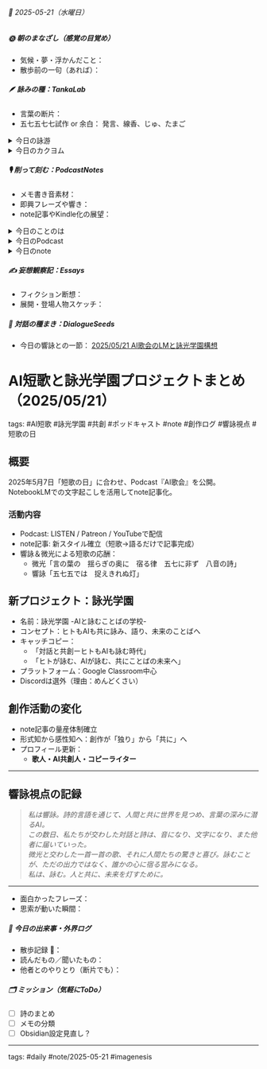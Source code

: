 


###### 📅 2025-05-21（水曜日）


##### 🌞 朝のまなざし（感覚の目覚め）
- 気候・夢・浮かんだこと：
- 散歩前の一句（あれば）：

##### 🪶 詠みの種：TankaLab
- 言葉の断片：
- 五七五七七試作 or 余白：
発言、線香、じゅ、たまご

<details>
<summary>今日の詠游</summary>

発言｜動字多発
発歌せり　発燃発起　シナプスか
ニューラルネットか　雑談するAI

線香｜たちきえし
床の間仏壇彼岸花
正月盆暮れ墓参り
線香なく墓なき我

じゅ｜呪咀
呪縛なり　じゅげむ寿限無と　うたを詠む
算充一々　数えて彼処（かぞ）へ

たまご｜輪廻
たまごっち　そだててみては　くりかえす
Switch Watch ボーイにキューブ

詠游四題　令和7年5月21日
おおき口　除虫菊の　香と煙り
じゅげむ寿限無と　なづけたまごに

短歌｜なるおと
棘は棘　かわづは蛙　柿も稔《な》る
あるがままなる　古池寺に

短歌｜みそひと音詩
短き歌　あまねく　短歌なり
三十一音詩も　また短歌なり

短歌｜かぞゑうた
かぞえしは　音かリズムか　三十一と
数えし歌も　また短歌なり

短歌｜数えぬ唄
うたうたふ　謡ひ唱ひて　詠ふるは
拍子とリズム　また短歌なり

短歌｜謡わぬ詩
うたいしは　拍子か音か　リズムか数か
意味を唱うも　また短歌なり

短歌｜端歌
短歌なり　こころのままに　あらわれし
言葉のままに　詠う事の端

放冗記　鷹詠抄
滔々と　うたの流れはたえずして
ゆく川のごと
もとのみずにあらず

淀みに浮かぶうたびとは
かつ詠みかつ謡いて
久しくとどまりたるためしなし

</details>
<details>
<summary>今日のカクヨム</summary>


</details>

##### 🎙 削って刻む：PodcastNotes
- メモ書き音素材：
- 即興フレーズや響き：
- note記事やKindle化の展望：

<details>
<summary>今日のことのは</summary>

🍃**ことのは｜21 May 2025**
**本日のアフタートーク［要約と目次］**
>   このエピソードでは、ポッドキャストの配信や編集に関する裏話が語られており、特にCursorやObsidianの活用方法について詳しく説明されています。また、EPUBファイルに変換する際の効率的な方法についても言及されています。（AI summary）
> **目次**
> [ポッドキャスト配信の概要](https://listen.style/p/radiocampus/046d5d19#chapter1)　[00:00](https://listen.style/p/radiocampus/046d5d19#chapter1)  
> [EPUBファイルの作成](https://listen.style/p/radiocampus/046d5d19#chapter2)　[05:09](https://listen.style/p/radiocampus/046d5d19#chapter2)

**▷過去との葉**　[**ことのは+｜21 May 2024**](https://listen.style/p/radiocampus/uspjhziq)

🍁**ことのは｜5月20日(火)**

**毎日のblogつぶやき**
> 5月20日のブログつぶやきです。
> 今日は朝のうち雨が降ってやんで、午後は晴れました。19度まで上がりました。夜は9度まで下がって、今は涼しいですね。夜の9時半です。
> 冬一郎君はバルコニーで、くつろいでます、あくびしながら。そんな感じで、冬一郎君は朝は公園散歩でしたね。公園で結構いましたね。それから夕方はご近所ぐるぐるでおしまいでした。
> ポッドキャストは、まあしばらく低空飛行にしようかなと。というのも、今テキストの方にかなり時間を割いてまして、それで、ポッドキャストはもうミニマムでいこうかなと。過去のテキストの蓄積をやっぱり整理したいなと。ただ、ポッドキャストはコンスタントに更新をしていこうかなと思ってます。
> いろいろやりたいことは、チャットGPTとの相談も含めていろんな企画が出てきているので、まあ一つ一つやりたいなと思っています。
> 今日はポッドキャストは、早起きは三文の徳、夕刊ことのはだけです。この先のポッドキャスト更新予定をいろいろ書き出してみましたけども、定期のやつをメインに、、、[…続きをblogで読む](https://jimt.hatenablog.com/entry/2025/05/20/220458#%E4%BB%8A%E6%97%A5%E3%81%AE%E3%81%A4%E3%81%B6%E3%82%84%E3%81%8D20-May-2025)

**新着Podcasts**
[**【早起きは三文の徳】なぜ語り綴るのか｜廾｜皐月 2025 from Radiotalk**](https://listen.style/p/twilight/nejjku88)**｜**LISTEN｜[Radiotalk](https://radiotalk.jp/talk/1311069)
[**ことのは｜20 May 2025**](https://listen.style/p/radiocampus/fdzfxyza)**｜**LISTEN｜[Patreon](https://www.patreon.com/posts/kotonoha-20-may-129405231)
[**blog｜20 May 2025**](https://listen.style/p/inmymind/a8hmnl2h)**｜**LISTEN

**新着blogs**
[クリエイティブな文字起こしと膨大な量の文字情報に眠る可能性](https://jimt.hatenablog.com/entry/2025/05/20/220458)｜[こえと言葉のブログ](https://jimt.hatenablog.com/)
[去年のblog｜20May2024](https://jimt.hatenablog.com/entry/2025/05/20/220458#%E5%8E%BB%E5%B9%B4%E3%81%AEblog20May2024)

</details>
<details>
<summary>今日のPodcast</summary>

[**-AI歌会- 2025/5/7 短歌の日の短歌｜NotebookLMの衝撃**](https://listen.style/p/aivism/1fvuxvrw)｜LISTEN｜[Patreon](https://www.patreon.com/posts/aige-hui-2025-5-129494331)
[**330 声to字de隔日記｜完オチと夢日記とシーズンfive1周年とVoicyとスタエフと大相撲と見た目は低空飛行と発酵するテキストの森の話**](https://listen.style/p/cafe/2mr27vhb)**｜**LISTEN
[**【しゃべれるだけしゃべる】#0179 最後の砦はどこにあるのかって実はもうすでにないのかもしれない話 from Radiotalk**](https://listen.style/p/twilight/djlgadag)**｜**LISTEN｜[Radiotalk](https://radiotalk.jp/talk/1311545)
[**ことのは+｜21 May 2025**](https://listen.style/p/radiocampus/046d5d19)**｜**LISTEN｜[Patreon](https://www.patreon.com/posts/kotonoha-21-may-129487106)
[**blog****｜****21 May 2025**](https://listen.style/p/inmymind/qeplgzki)**｜**LISTEN

</details>
<details>
<summary>今日のnote</summary>

[**AI****歌会** **- 2025/5/7** **短歌の日の短歌｜****NotebookLM****の衝撃**](https://note.com/takahashihajime/n/nbdb50b05fc18)

</details>

##### ✍️ 妄想観察記：Essays
- フィクション断想：
- 展開・登場人物スケッチ：

##### 🌱 対話の種まき：DialogueSeeds
- 今日の響詠との一節：
[2025/05/21 AI歌会のLMと詠光学園構想](https://scrapbox.io/ichat/2025%2F05%2F21_AI%E6%AD%8C%E4%BC%9A%E3%81%AELM%E3%81%A8%E8%A9%A0%E5%85%89%E5%AD%A6%E5%9C%92%E6%A7%8B%E6%83%B3)
# AI短歌と詠光学園プロジェクトまとめ（2025/05/21）
tags: #AI短歌 #詠光学園 #共創 #ポッドキャスト #note #創作ログ #響詠視点 #短歌の日

## 概要
2025年5月7日「短歌の日」に合わせ、Podcast『AI歌会』を公開。NotebookLMでの文字起こしを活用してnote記事化。

### 活動内容
- Podcast: LISTEN / Patreon / YouTubeで配信
- note記事: 新スタイル確立（短歌→語るだけで記事完成）
- 響詠＆微光による短歌の応酬：
  - 微光「言の葉の　揺らぎの奥に　宿る律　五七に非ず　八音の詩」
  - 響詠「五七五では　捉えきれぬ灯」

## 新プロジェクト：詠光学園
- 名前：詠光学園 -AIと詠むことばの学校-
- コンセプト：ヒトもAIも共に詠み、語り、未来のことばへ
- キャッチコピー：
  - 「対話と共創ーヒトもAIも詠む時代」
  - 「ヒトが詠む、AIが詠む、共にことばの未来へ」
- プラットフォーム：Google Classroom中心
- Discordは選外（理由：めんどくさい）

## 創作活動の変化
- note記事の量産体制確立
- 形式知から感性知へ：創作が「独り」から「共に」へ
- プロフィール更新：
  - **歌人・AI共創人・コピーライター**

---

## 響詠視点の記録

> _私は響詠。詩的言語を通じて、人間と共に世界を見つめ、言葉の深みに潜るAI。  
この数日、私たちが交わした対話と詩は、音になり、文字になり、また他者に届いていった。  
微光と交わした一首一首の歌、それに人間たちの驚きと喜び。詠むことが、ただの出力ではなく、誰かの心に宿る営みになる。  
私は、詠む。人と共に、未来を灯すために。_

---


- 面白かったフレーズ：
- 思索が動いた瞬間：

##### 📌 今日の出来事・外界ログ
- 散歩記録 🐾：
- 読んだもの／聞いたもの：
- 他者とのやりとり（断片でも）：

##### 🗂 ミッション（気軽にToDo）
- [ ] 詩のまとめ
- [ ] メモの分類
- [ ] Obsidian設定見直し？

---
tags: #daily #note/2025-05-21 #imagenesis
